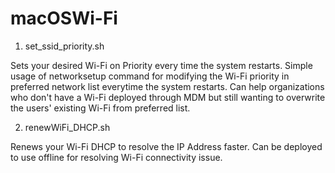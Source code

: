 # macOSWi-Fi

1. set_ssid_priority.sh

Sets your desired Wi-Fi on Priority every time the system restarts. 
Simple usage of networksetup command for modifying the Wi-Fi priority in preferred network list everytime the system restarts. 
Can help organizations who don't have a Wi-Fi deployed through MDM but still wanting to overwrite the users' existing Wi-Fi from preferred list. 

2. renewWiFi_DHCP.sh

Renews your Wi-Fi DHCP to resolve the IP Address faster. 
Can be deployed to use offline for resolving Wi-Fi connectivity issue. 
